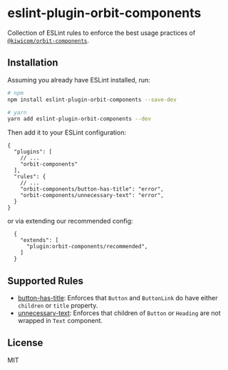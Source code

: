 # eslint-plugin-orbit-components

Collection of ESLint rules to enforce the best usage practices of [`@kiwicom/orbit-components`](https://github.com/kiwicom/orbit-components/).

## Installation

Assuming you already have ESLint installed, run:

```sh
# npm
npm install eslint-plugin-orbit-components --save-dev

# yarn
yarn add eslint-plugin-orbit-components --dev
```

Then add it to your ESLint configuration:

```
{
  "plugins": [
    // ...
    "orbit-components"
  ],
  "rules": {
    // ...
    "orbit-components/button-has-title": "error",
    "orbit-components/unnecessary-text": "error",
  }
}
```

or via extending our recommended config:

```
  {
    "extends": [
      "plugin:orbit-components/recommended",
    ]
  }
```

## Supported Rules

- [button-has-title](https://github.com/kiwicom/eslint-plugin-orbit-components/blob/master/docs/rules/button-has-title.md): Enforces that `Button` and `ButtonLink` do have either `children` or `title` property.
- [unnecessary-text](https://github.com/kiwicom/eslint-plugin-orbit-components/blob/master/docs/rules/unnecessary-text.md): Enforces that children of `Button` or `Heading` are not wrapped in `Text` component.

## License

MIT
